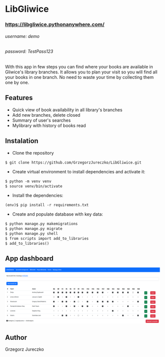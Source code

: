 # LibGliwice
### https://libgliwice.pythonanywhere.com/
###### username: demo
###### password: TestPass123

With this app in few steps you can find where your books are available in Gliwice's library branches. It allows you to plan your visit so you will find all your books in one branch. No need to waste your time by collecting them one by one. 

## Features
* Quick view of book availability in all library's branches
* Add new branches, delete closed
* Summary of user's searches
* Mylibrary with history of books read

## Instalation
* Clone the repository 
```
$ git clone https://github.com/GrzegorzJureczko/LibGliwice.git
```
* Create virtual environment to install dependencies and activate it:
```
$ python -m venv venv
$ source venv/bin/activate
```
* Install the dependencies:
```
(env)$ pip install -r requirements.txt
```
* Create and populate database with key data:
```
$ python manage.py makemigrations
$ python manage.py migrate
$ python manage.py shell
$ from scripts import add_to_libraries
$ add_to_libraries()
```
## App dashboard
![Dashboard](static/images/readme/dashboard.png)
## Author
Grzegorz Jureczko